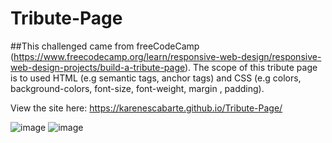 # Tribute-Page

##This challenged came from freeCodeCamp (https://www.freecodecamp.org/learn/responsive-web-design/responsive-web-design-projects/build-a-tribute-page). The scope of this tribute page is to used HTML (e.g semantic tags, anchor tags) and CSS (e.g colors, background-colors, font-size, font-weight, margin , padding). <br>

View the site here: https://karenescabarte.github.io/Tribute-Page/

![image](https://user-images.githubusercontent.com/95677347/184121375-71bf6c9d-7707-4a2a-b813-3a5ec3837584.png)
![image](https://user-images.githubusercontent.com/95677347/184121267-ef9f8c02-ebaf-46b2-bee2-f78def3b9701.png)


